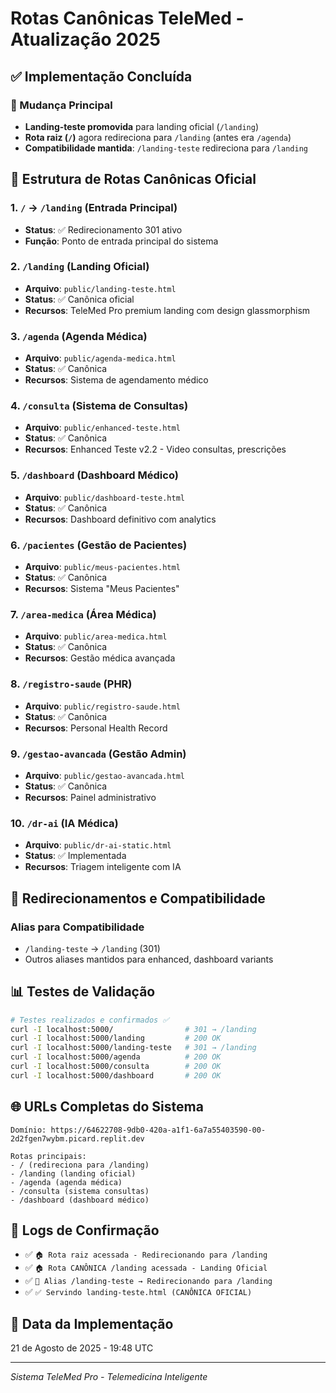 # Rotas Canônicas TeleMed - Atualização 2025

## ✅ Implementação Concluída

### 🎯 Mudança Principal
- **Landing-teste promovida** para landing oficial (`/landing`)
- **Rota raiz (`/`)** agora redireciona para `/landing` (antes era `/agenda`)
- **Compatibilidade mantida**: `/landing-teste` redireciona para `/landing`

## 🚀 Estrutura de Rotas Canônicas Oficial

### **1. `/` → `/landing` (Entrada Principal)**
- **Status**: ✅ Redirecionamento 301 ativo
- **Função**: Ponto de entrada principal do sistema

### **2. `/landing` (Landing Oficial)**
- **Arquivo**: `public/landing-teste.html`
- **Status**: ✅ Canônica oficial
- **Recursos**: TeleMed Pro premium landing com design glassmorphism

### **3. `/agenda` (Agenda Médica)**
- **Arquivo**: `public/agenda-medica.html`
- **Status**: ✅ Canônica
- **Recursos**: Sistema de agendamento médico

### **4. `/consulta` (Sistema de Consultas)**
- **Arquivo**: `public/enhanced-teste.html`
- **Status**: ✅ Canônica
- **Recursos**: Enhanced Teste v2.2 - Video consultas, prescrições

### **5. `/dashboard` (Dashboard Médico)**
- **Arquivo**: `public/dashboard-teste.html`
- **Status**: ✅ Canônica
- **Recursos**: Dashboard definitivo com analytics

### **6. `/pacientes` (Gestão de Pacientes)**
- **Arquivo**: `public/meus-pacientes.html`
- **Status**: ✅ Canônica
- **Recursos**: Sistema "Meus Pacientes"

### **7. `/area-medica` (Área Médica)**
- **Arquivo**: `public/area-medica.html`
- **Status**: ✅ Canônica
- **Recursos**: Gestão médica avançada

### **8. `/registro-saude` (PHR)**
- **Arquivo**: `public/registro-saude.html`
- **Status**: ✅ Canônica
- **Recursos**: Personal Health Record

### **9. `/gestao-avancada` (Gestão Admin)**
- **Arquivo**: `public/gestao-avancada.html`
- **Status**: ✅ Canônica
- **Recursos**: Painel administrativo

### **10. `/dr-ai` (IA Médica)**
- **Arquivo**: `public/dr-ai-static.html`
- **Status**: ✅ Implementada
- **Recursos**: Triagem inteligente com IA

## 🔄 Redirecionamentos e Compatibilidade

### Alias para Compatibilidade
- `/landing-teste` → `/landing` (301)
- Outros aliases mantidos para enhanced, dashboard variants

## 📊 Testes de Validação

```bash
# Testes realizados e confirmados ✅
curl -I localhost:5000/                # 301 → /landing
curl -I localhost:5000/landing         # 200 OK
curl -I localhost:5000/landing-teste   # 301 → /landing
curl -I localhost:5000/agenda          # 200 OK
curl -I localhost:5000/consulta        # 200 OK
curl -I localhost:5000/dashboard       # 200 OK
```

## 🌐 URLs Completas do Sistema

```
Domínio: https://64622708-9db0-420a-a1f1-6a7a55403590-00-2d2fgen7wybm.picard.replit.dev

Rotas principais:
- / (redireciona para /landing)
- /landing (landing oficial)
- /agenda (agenda médica)
- /consulta (sistema consultas)
- /dashboard (dashboard médico)
```

## 📝 Logs de Confirmação

- ✅ `🏠 Rota raiz acessada - Redirecionando para /landing`
- ✅ `🏠 Rota CANÔNICA /landing acessada - Landing Oficial`
- ✅ `🔄 Alias /landing-teste → Redirecionando para /landing`
- ✅ `✅ Servindo landing-teste.html (CANÔNICA OFICIAL)`

## 📅 Data da Implementação
21 de Agosto de 2025 - 19:48 UTC

---
*Sistema TeleMed Pro - Telemedicina Inteligente*